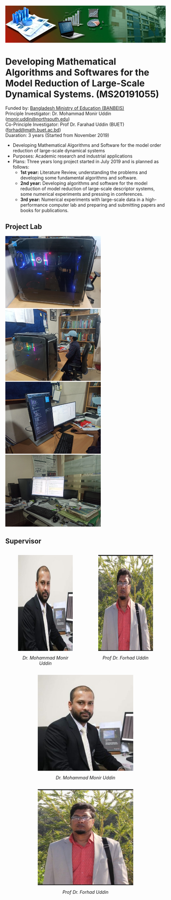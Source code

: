 ![Image 1](https://github.com/uddinmonir/BANBEIS_PROJECT/blob/main/pic/Banner_2-1-pmyoyhkz90l427foormznbvxuvr54ur77azh04cuc8.jpg)
# Developing Mathematical Algorithms and Softwares for the Model Reduction of Large-Scale Dynamical Systems. (MS20191055) 
Funded by: <a href="http://www.banbeis.gov.bd/">Bangladesh Ministry of Education (BANBEIS)</a> </br>
Principle Investigator: Dr. Mohammad Monir Uddin (monir.uddin@northsouth.edu)</br>
Co-Principle Investigator: Prof Dr. Farahad Uddin (BUET) (forhad@math.buet.ac.bd)</br>
Duaration: 3 years (Started from November 2019)</br>

<ul>
  <li>Developing Mathematical Algorithms and Software for the
model order reduction of large-scale dynamical systems</li>
  <li>Purposes: Academic research and industrial applications</li>
  <li>
    Plans: Three years long project started in July 2019 and is
planned as follows:
    <ul>
      <li><b>1st year:</b> Literature Review, understanding the problems
and developing some fundamental algorithms and software.</li>
      <li><b>2nd year:</b> Developing algorithms and software for the
model reduction of model reduction of large-scale descriptor
systems, some numerical experiments and pressing in
conferences.</li>
      <li><b>3rd year:</b> Numerical experiments with large-scale data in a
high-performance computer lab and preparing and
submitting papers and books for publications.
</li>
    </ul>
  </li>
</ul>

## Project Lab
<p float="left">
  <img src="https://github.com/uddinmonir/BANBEIS_PROJECT/blob/main/pic/IMG_20211127_131005-scaled.jpg" width="300"/> 
  <img src="https://github.com/uddinmonir/BANBEIS_PROJECT/blob/main/pic/IMG_20211127_142616-scaled.jpg" width="300"/>
  <img src="https://github.com/uddinmonir/BANBEIS_PROJECT/blob/main/pic/IMG_20211127_142633-scaled.jpg" width="300"/>
  <img src="https://github.com/uddinmonir/BANBEIS_PROJECT/blob/main/pic/IMG_20211127_142755-scaled.jpg" width="300"/>
</p>

## Supervisor
<div style="display: flex;">
  <figure style="flex: 1; text-align: center;">
    <img src="https://github.com/uddinmonir/BANBEIS_PROJECT/blob/main/pic/monir-298x300.jpg" alt="Image 1" width="300" height="300">
    <figcaption style="font-style: italic; font-size: 14px; margin-top: 10px;">Dr. Mohammad Monir Uddin</figcaption>
  </figure>
  <figure style="flex: 1; text-align: center;">
    <img src="https://github.com/uddinmonir/BANBEIS_PROJECT/blob/main/pic/received_1059719594818245.jpeg" alt="Image 2" width="300" height="300">
    <figcaption style="font-style: italic; font-size: 14px; margin-top: 10px;">Prof Dr. Forhad Uddin</figcaption>
  </figure>
</div>

<div style="display: flex; flex-direction: column; align-items: center;">
  <figure style="text-align: center;">
    <img src="https://raw.githubusercontent.com/uddinmonir/BANBEIS_PROJECT/main/pic/monir-298x300.jpg" alt="Image 1" width="300" height="300">
    <figcaption style="font-style: italic; font-size: 14px; margin-top: 10px;">Dr. Mohammad Monir Uddin</figcaption>
  </figure>
  <figure style="text-align: center;">
    <img src="https://raw.githubusercontent.com/uddinmonir/BANBEIS_PROJECT/main/pic/received_1059719594818245.jpeg" alt="Image 2" width="300" height="300">
    <figcaption style="font-style: italic; font-size: 14px; margin-top: 10px;">Prof Dr. Forhad Uddin</figcaption>
  </figure>
</div>



